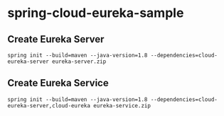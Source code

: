 # spring-cloud-eureka-sample

## Create Eureka Server

```shell
spring init --build=maven --java-version=1.8 --dependencies=cloud-eureka-server eureka-server.zip
```

## Create Eureka Service

```shell
spring init --build=maven --java-version=1.8 --dependencies=cloud-eureka-server,cloud-eureka eureka-service.zip
```

